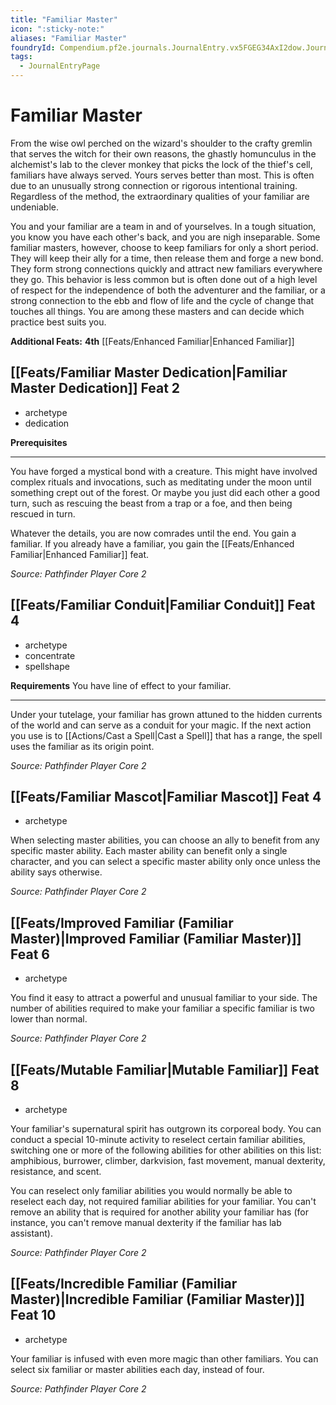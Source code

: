 ```yaml
---
title: "Familiar Master"
icon: ":sticky-note:"
aliases: "Familiar Master"
foundryId: Compendium.pf2e.journals.JournalEntry.vx5FGEG34AxI2dow.JournalEntryPage.yaR8E2drX6pFUFCK
tags:
  - JournalEntryPage
---
```


# Familiar Master
From the wise owl perched on the wizard's shoulder to the crafty gremlin that serves the witch for their own reasons, the ghastly homunculus in the alchemist's lab to the clever monkey that picks the lock of the thief's cell, familiars have always served. Yours serves better than most. This is often due to an unusually strong connection or rigorous intentional training. Regardless of the method, the extraordinary qualities of your familiar are undeniable.

You and your familiar are a team in and of yourselves. In a tough situation, you know you have each other's back, and you are nigh inseparable. Some familiar masters, however, choose to keep familiars for only a short period. They will keep their ally for a time, then release them and forge a new bond. They form strong connections quickly and attract new familiars everywhere they go. This behavior is less common but is often done out of a high level of respect for the independence of both the adventurer and the familiar, or a strong connection to the ebb and flow of life and the cycle of change that touches all things. You are among these masters and can decide which practice best suits you.

**Additional Feats:** **4th** [[Feats/Enhanced Familiar|Enhanced Familiar]]

## [[Feats/Familiar Master Dedication|Familiar Master Dedication]] Feat 2

*   archetype
*   dedication

**Prerequisites**

* * *

You have forged a mystical bond with a creature. This might have involved complex rituals and invocations, such as meditating under the moon until something crept out of the forest. Or maybe you just did each other a good turn, such as rescuing the beast from a trap or a foe, and then being rescued in turn.

Whatever the details, you are now comrades until the end. You gain a familiar. If you already have a familiar, you gain the [[Feats/Enhanced Familiar|Enhanced Familiar]] feat.

_Source: Pathfinder Player Core 2_

## [[Feats/Familiar Conduit|Familiar Conduit]] Feat 4

*   archetype
*   concentrate
*   spellshape

**Requirements** You have line of effect to your familiar.

* * *

Under your tutelage, your familiar has grown attuned to the hidden currents of the world and can serve as a conduit for your magic. If the next action you use is to [[Actions/Cast a Spell|Cast a Spell]] that has a range, the spell uses the familiar as its origin point.

_Source: Pathfinder Player Core 2_

## [[Feats/Familiar Mascot|Familiar Mascot]] Feat 4

*   archetype

When selecting master abilities, you can choose an ally to benefit from any specific master ability. Each master ability can benefit only a single character, and you can select a specific master ability only once unless the ability says otherwise.

_Source: Pathfinder Player Core 2_

## [[Feats/Improved Familiar (Familiar Master)|Improved Familiar (Familiar Master)]] Feat 6

*   archetype

You find it easy to attract a powerful and unusual familiar to your side. The number of abilities required to make your familiar a specific familiar is two lower than normal.

_Source: Pathfinder Player Core 2_

## [[Feats/Mutable Familiar|Mutable Familiar]] Feat 8

*   archetype

Your familiar's supernatural spirit has outgrown its corporeal body. You can conduct a special 10-minute activity to reselect certain familiar abilities, switching one or more of the following abilities for other abilities on this list: amphibious, burrower, climber, darkvision, fast movement, manual dexterity, resistance, and scent.

You can reselect only familiar abilities you would normally be able to reselect each day, not required familiar abilities for your familiar. You can't remove an ability that is required for another ability your familiar has (for instance, you can't remove manual dexterity if the familiar has lab assistant).

_Source: Pathfinder Player Core 2_

## [[Feats/Incredible Familiar (Familiar Master)|Incredible Familiar (Familiar Master)]] Feat 10

*   archetype

Your familiar is infused with even more magic than other familiars. You can select six familiar or master abilities each day, instead of four.

_Source: Pathfinder Player Core 2_
